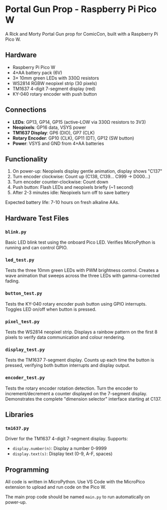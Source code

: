 # Portal Gun Prop - Raspberry Pi Pico W

A Rick and Morty Portal Gun prop for ComicCon, built with a Raspberry Pi Pico W.

## Hardware

- Raspberry Pi Pico W
- 4×AA battery pack (6V)
- 3× 10mm green LEDs with 330Ω resistors
- WS2814 RGBW neopixel strip (30 pixels)
- TM1637 4-digit 7-segment display (red)
- KY-040 rotary encoder with push button

## Connections

- **LEDs**: GP13, GP14, GP15 (active-LOW via 330Ω resistors to 3V3)
- **Neopixels**: GP16 data, VSYS power
- **TM1637 Display**: GP6 (DIO), GP7 (CLK)
- **Rotary Encoder**: GP10 (CLK), GP11 (DT), GP12 (SW button)
- **Power**: VSYS and GND from 4×AA batteries

## Functionality

1. On power-up: Neopixels display gentle animation, display shows "C137"
2. Turn encoder clockwise: Count up (C138, C139... C999 → D000...)
3. Turn encoder counter-clockwise: Count down
4. Push button: Flash LEDs and neopixels briefly (~1 second)
5. After 2-3 minutes idle: Neopixels turn off to save battery

Expected battery life: 7-10 hours on fresh alkaline AAs.

## Hardware Test Files

### `blink.py`
Basic LED blink test using the onboard Pico LED. Verifies MicroPython is running and can control GPIO.

### `led_test.py`
Tests the three 10mm green LEDs with PWM brightness control. Creates a wave animation that sweeps across the three LEDs with gamma-corrected fading.

### `button_test.py`
Tests the KY-040 rotary encoder push button using GPIO interrupts. Toggles LED on/off when button is pressed.

### `pixel_test.py`
Tests the WS2814 neopixel strip. Displays a rainbow pattern on the first 8 pixels to verify data communication and colour rendering.

### `display_test.py`
Tests the TM1637 7-segment display. Counts up each time the button is pressed, verifying both button interrupts and display output.

### `encoder_test.py`
Tests the rotary encoder rotation detection. Turn the encoder to increment/decrement a counter displayed on the 7-segment display. Demonstrates the complete "dimension selector" interface starting at C137.

## Libraries

### `tm1637.py`
Driver for the TM1637 4-digit 7-segment display. Supports:
- `display.number(n)`: Display a number 0-9999
- `display.text(s)`: Display text (0-9, A-F, spaces)

## Programming

All code is written in MicroPython. Use VS Code with the MicroPico extension to upload and run code on the Pico W.

The main prop code should be named `main.py` to run automatically on power-up.
